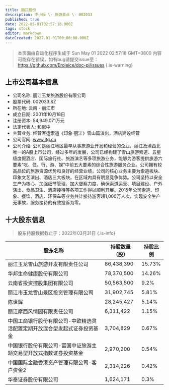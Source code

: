 ```yaml
---
title: 丽江股份
description: 中小板 \- 旅游景点 \- 002033
published: true
date: 2022-05-01T02:57:18.000Z
tags: stock
editor: markdown
dateCreated: 2022-01-01T00:00:00.000Z
---
```


> 本页面由自动化程序生成于 Sun May 01 2022 02:57:18 GMT+0800
> 内容可能存在错误，如有bug请提交issue至：https://github.com/Eroleice/doc-pi/issues
{.is-warning}

## 上市公司基本信息
- 公司名称: 丽江玉龙旅游股份有限公司
- 股票代码: 002033.SZ
- 所在地: 云南 - 丽江市
- 成立日期: 2001年10月18日
- 注册资本: 54,949.071万元
- 法定代表人: 和献中
- 主营业务: 经营客运索道《印象·丽江》雪山篇演出，酒店建设经营
- 公司官网: www.ltg.cn
- 公司介绍: 公司是丽江地区最早从事旅游业开发和经营的企业，丽江及滇西北唯一的A股上市公司，经过多年的发展，公司已经构建了雪山旅游索道、五星级度假酒店、国际旅行社、旅游演艺等多项旅游业务，能够为游客提供旅游六要素“吃、住、行、游、娱”中前五大要素的综合性旅游服务企业。公司拥有较高品位的旅游资源优势和良好的经营业绩，公司的核心业务主要为索道板块、印象文艺演出、酒店三大板块，在区域内具有明显竞争优势。公司坚持以安全生产为核心，加强细节管理、加大督察力度、确保索道运营、项目建设、户外演出、食品卫生、酒店接待等各项工作得以顺利开展。2015年公司索道、印象、餐饮、酒店、环保车等业务共计接待游客超1,000万人次，实现安全生产无事故，服务接待的有效投诉为零。


## 十大股东信息
> 股东持股数据截止于：2022年03月31日
{.is-info}

| 股东名称 | 持股数量（股） | 持股比例 |
| --- | --- | --- |
| 丽江玉龙雪山旅游开发有限责任公司 | 86,438,390 | 15.73% |
| 华邦生命健康股份有限公司 | 78,370,500 | 14.26% |
| 云南省投资控股集团有限公司 | 50,563,500 | 9.2% |
| 丽江市玉龙雪山景区投资管理有限公司 | 31,902,745 | 5.81% |
| 陈世辉 | 28,245,427 | 5.14% |
| 丽江摩西风情园有限责任公司 | 6,311,422 | 1.15% |
| 中国工商银行股份有限公司-中欧精选灵活配置定期开放混合型发起式证券投资基金 | 3,704,829 | 0.67% |
| 中国银行股份有限公司-富国中证旅游主题交易型开放式指数证券投资基金 | 2,970,200 | 0.54% |
| 中国国际金融香港资产管理有限公司-客户资金2 | 2,314,226 | 0.42% |
| 华泰证券股份有限公司 | 1,624,171 | 0.3% |





